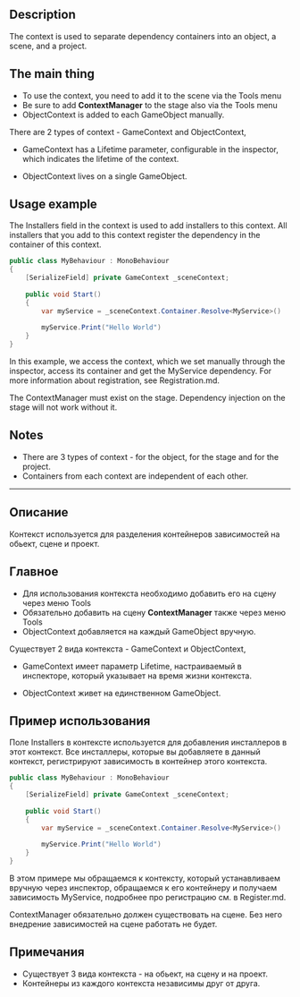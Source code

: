 ﻿## Description
The context is used to separate dependency containers into an object, a scene, and a project.

## The main thing
- To use the context, you need to add it to the scene via the Tools menu
- Be sure to add **ContextManager** to the stage also via the Tools menu
- ObjectContext is added to each GameObject manually.

There are 2 types of context - GameContext and ObjectContext,

- GameContext has a Lifetime parameter, configurable in the inspector, which indicates the lifetime of the context.

- ObjectContext lives on a single GameObject.
## Usage example

The Installers field in the context is used to add installers to this context. All installers that you add to this context register the dependency in the container of this context.

```csharp
public class MyBehaviour : MonoBehaviour 
{
    [SerializeField] private GameContext _sceneContext;
    
    public void Start() 
    {
        var myService = _sceneContext.Container.Resolve<MyService>()
        
        myService.Print("Hello World")
    }
}
```
In this example, we access the context, which we set manually through the inspector, access its container and get the MyService dependency. For more information about registration, see Registration.md.

The ContextManager must exist on the stage. Dependency injection on the stage will not work without it.

## Notes
- There are 3 types of context - for the object, for the stage and for the project.
- Containers from each context are independent of each other.


---

## Описание
Контекст используется для разделения контейнеров зависимостей на обьект, сценe и проект.

## Главное
- Для использования контекста необходимо добавить его на сцену через меню Tools
- Обязательно добавить на сцену **ContextManager** также через меню Tools
- ObjectContext добавляется на каждый GameObject вручную.

Существует 2 вида контекста - GameContext и ObjectContext, 

- GameContext имеет параметр Lifetime, настраиваемый в инспекторе, который указывает на время жизни контекста.

- ObjectContext живет на единственном GameObject.
## Пример использования

Поле Installers в контексте используется для добавления инсталлеров в этот контекст. Все инсталлеры, которые вы добавляете в данный контекст, регистрируют зависимость в контейнер этого контекста.

```csharp
public class MyBehaviour : MonoBehaviour 
{
    [SerializeField] private GameContext _sceneContext;
    
    public void Start() 
    {
        var myService = _sceneContext.Container.Resolve<MyService>()
        
        myService.Print("Hello World")
    }
}
```
В этом примере мы обращаемся к контексту, который устанавливаем вручную через инспектор, обращаемся к его контейнеру и получаем зависимость MyService, подробнее про регистрацию см. в Register.md.

ContextManager обязательно должен существовать на сцене. Без него внедрение зависимостей на сцене работать не будет.

## Примечания
- Существует 3 вида контекста - на обьект, на сцену и на проект.
- Контейнеры из каждого контекста независимы друг от друга.
